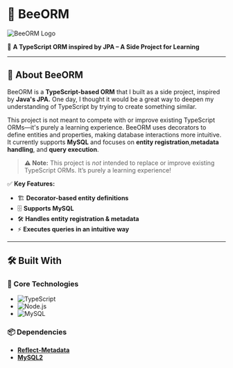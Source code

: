 # 🐝 BeeORM
![BeeORM Logo](https://github.com/user-attachments/assets/e7cec052-12cf-4ea3-b2c8-104b3d545192)

🚀 **A TypeScript ORM inspired by JPA – A Side Project for Learning**

---

## 📌 About BeeORM
BeeORM is a **TypeScript-based ORM** that I built as a side project, inspired by **Java's JPA.** One day, I thought it would be a great way to deepen my understanding of TypeScript by trying to create something similar.

This project is not meant to compete with or improve existing TypeScript ORMs—it's purely a learning experience. BeeORM uses decorators to define entities and properties, making database interactions more intuitive. It currently supports **MySQL** and focuses on **entity registration**,**metadata handling**, and **query execution**.

> **⚠️ Note:** This project is *not* intended to replace or improve existing TypeScript ORMs. It’s purely a learning experience!

✅ **Key Features:**
- 🏗 **Decorator-based entity definitions**
- 🗄 **Supports MySQL**
- 🛠 **Handles entity registration & metadata**
- ⚡ **Executes queries in an intuitive way**

---

## 🛠 Built With
### 🚀 Core Technologies
- ![TypeScript](https://img.shields.io/badge/-TypeScript-3178C6?logo=typescript&logoColor=white&style=for-the-badge)
- ![Node.js](https://img.shields.io/badge/-Node.js-339933?logo=node.js&logoColor=white&style=for-the-badge)
- ![MySQL](https://img.shields.io/badge/-MySQL-4479A1?logo=mysql&logoColor=white&style=for-the-badge)

### 📦 Dependencies
- [**Reflect-Metadata**](https://www.npmjs.com/package/reflect-metadata)
- [**MySQL2**](https://www.npmjs.com/package/mysql2)  

